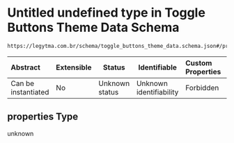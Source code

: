 # Untitled undefined type in Toggle Buttons Theme Data Schema

```txt
https://legytma.com.br/schema/toggle_buttons_theme_data.schema.json#/properties
```




| Abstract            | Extensible | Status         | Identifiable            | Custom Properties | Additional Properties | Access Restrictions | Defined In                                                                                                        |
| :------------------ | ---------- | -------------- | ----------------------- | :---------------- | --------------------- | ------------------- | ----------------------------------------------------------------------------------------------------------------- |
| Can be instantiated | No         | Unknown status | Unknown identifiability | Forbidden         | Allowed               | none                | [toggle_buttons_theme_data.schema.json\*](../schema/toggle_buttons_theme_data.schema.json "open original schema") |

## properties Type

unknown
